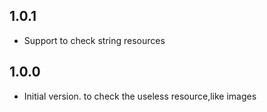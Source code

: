 ## 1.0.1

- Support to check string resources

## 1.0.0

- Initial version. to check the useless resource,like images
